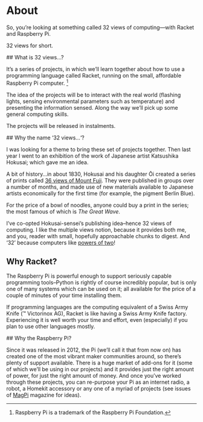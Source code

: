 # About 

So, you’re looking at something called 32 views of computing—with Racket and Raspberry Pi.

32 views for short.

## What is 32 views…?

It’s a series of projects, in which we’ll learn together about how to use a programming language called Racket, running on the small, affordable Raspberry Pi computer. [^pi]

[^pi]: Raspberry Pi is a trademark of the Raspberry Pi Foundation.

The idea of the projects will be to interact with the real world (flashing lights, sensing environmental parameters such as temperature) and presenting the information sensed. Along the way we’ll pick up some general computing skills.

The projects will be released in instalments.

## Why the name ‘32 views…‘?

I was looking for a theme to bring these set of projects together. Then last year I went to an exhibition of the work of Japanese artist Katsushika Hokusai; which gave me an idea.

A bit of history…in about 1830, Hokusai and his daughter Ōi created a series of prints called [36 views of Mount Fuji](https://en.wikipedia.org/wiki/Thirty-six_Views_of_Mount_Fuji). They were published in groups over a number of months, and made use of new materials available to Japanese artists economically for the first time (for example, the pigment Berlin Blue).

For the price of a bowl of noodles, anyone could buy a print in the series; the most famous of which is *The Great Wave*.

I’ve co-opted Hokusai-sensei’s publishing idea–hence 32 views of computing. I like the multiple views notion, because it provides both me, and you, reader with small, hopefully approachable chunks to digest. And ‘32’ because computers like [powers of two](https://en.wikipedia.org/wiki/Power_of_two)!

## Why Racket?

The Raspberry Pi is powerful enough to support seriously capable programming tools–Python is rightly of course incredibly popular, but is only one of many systems which can be used on it; all available for the price of a couple of minutes of your time installing them.

If programming languages are the computing equivalent of a Swiss Army Knife (™ Victorinox AG), Racket is like having a Swiss Army Knife factory. Experiencing it is well worth your time and effort, even (especially) if you plan to use other languages mostly.

## Why the Raspberry Pi?

Since it was released in 2012, the Pi (we’ll call it that from now on) has created one of the most vibrant maker communities around, so there’s plenty of support available. There is a huge market of add-ons for it (some of which we’ll be using in our projects) and it provides just the right amount of power, for just the right amount of money. And once you’ve worked through these projects, you can re-purpose your Pi as an internet radio, a robot, a Homekit accessory or any one of a myriad of projects (see issues of [MagPi](https://www.raspberrypi.org/magpi/) magazine for ideas).




